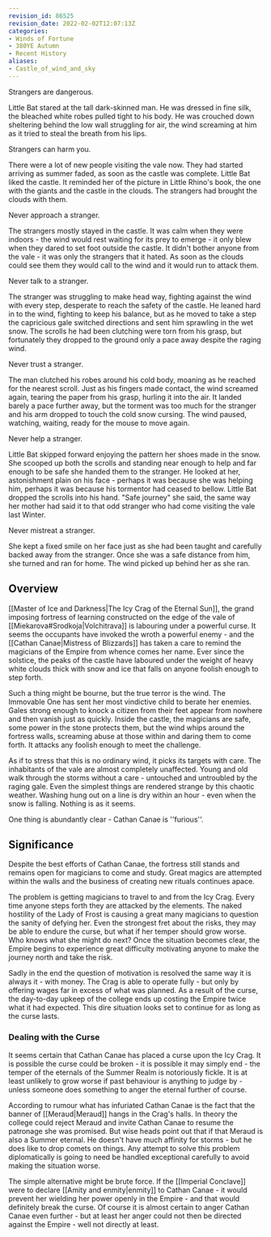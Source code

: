 ```yaml
---
revision_id: 86525
revision_date: 2022-02-02T12:07:13Z
categories:
- Winds of Fortune
- 380YE Autumn
- Recent History
aliases:
- Castle_of_wind_and_sky
---
```



Strangers are dangerous.

Little Bat stared at the tall dark-skinned man. He was dressed in fine silk, the bleached white robes pulled tight to his body. He was crouched down sheltering behind the low wall struggling for air, the wind screaming at him as it tried to steal the breath from his lips.

Strangers can harm you.

There were a lot of new people visiting the vale now. They had started arriving as summer faded, as soon as the castle was complete. Little Bat liked the castle. It reminded her of the picture in Little Rhino's book, the one with the giants and the castle in the clouds. The strangers had brought the clouds with them.

Never approach a stranger.

The strangers mostly stayed in the castle. It was calm when they were indoors - the wind would rest waiting for its prey to emerge - it only blew when they dared to set foot outside the castle. It didn't bother anyone from the vale - it was only the strangers that it hated. As soon as the clouds could see them they would call to the wind and it would run to attack them. 

Never talk to a stranger.

The stranger was struggling to make head way, fighting against the wind with every step, desperate to reach the safety of the castle. He leaned hard in to the wind, fighting to keep his balance, but as he moved to take a step the capricious gale switched directions and sent him sprawling in the wet snow. The scrolls he had been clutching were torn from his grasp, but fortunately they dropped to the ground only a pace away despite the raging wind.

Never trust a stranger.

The man clutched his robes around his cold body, moaning as he reached for the nearest scroll. Just as his fingers made contact, the wind screamed again, tearing the paper from his grasp, hurling it into the air. It landed barely a pace further away, but the torment was too much for the stranger and his arm dropped to touch the cold snow cursing. The wind paused, watching, waiting, ready for the mouse to move again.

Never help a stranger.

Little Bat skipped forward enjoying the pattern her shoes made in the snow. She scooped up both the scrolls and standing near enough to help and far enough to be safe she handed them to the stranger. He looked at her, astonishment plain on his face - perhaps it was because she was helping him, perhaps it was because his tormentor had ceased to bellow. Little Bat dropped the scrolls into his hand. "Safe journey" she said, the same way her mother had said it to that odd stranger who had come visiting the vale last Winter.

Never mistreat a stranger.

She kept a fixed smile on her face just as she had been taught and carefully backed away from the stranger. Once she was a safe distance from him, she turned and ran for home. The wind picked up behind her as she ran.


## Overview
[[Master of Ice and Darkness|The Icy Crag of the Eternal Sun]], the grand imposing fortress of learning constructed on the edge of the vale of [[Miekarova#Srodkoja|Volchitrava]] is labouring under a powerful curse. It seems the occupants have invoked the wroth a powerful enemy - and the [[Cathan Canae|Mistress of Blizzards]] has taken a care to remind the magicians of the Empire from whence comes her name. Ever since the solstice, the peaks of the castle have laboured under the weight of heavy white clouds thick with snow and ice that falls on anyone foolish enough to step forth.

Such a thing might be bourne, but the true terror is the wind. The Immovable One has sent her most vindictive child to berate her enemies. Gales strong enough to knock a citizen from their feet appear from nowhere and then vanish just as quickly. Inside the castle, the magicians are safe, some power in the stone protects them, but the wind whips around the fortress walls, screaming abuse at those within and daring them to come forth. It attacks any foolish enough to meet the challenge.

As if to stress that this is no ordinary wind, it picks its targets with care. The inhabitants of the vale are almost completely unaffected. Young and old walk through the storms without a care - untouched and untroubled by the raging gale. Even the simplest things are rendered strange by this chaotic weather. Washing hung out on a line is dry within an hour - even when the snow is falling. Nothing is as it seems.

One thing is abundantly clear - Cathan Canae is ''furious''.

## Significance
Despite the best efforts of Cathan Canae, the fortress still stands and remains open for magicians to come and study. Great magics are attempted within the walls and the business of creating new rituals continues apace.

The problem is getting magicians to travel to and from the Icy Crag. Every time anyone steps forth they are attacked by the elements. The naked hostility of the Lady of Frost is causing a great many magicians to question the sanity of defying her. Even the strongest fret about the risks, they may be able to endure the curse, but what if her temper should grow worse. Who knows what she might do next? Once the situation becomes clear, the Empire begins to experience great difficulty motivating anyone to make the journey north and take the risk.

Sadly in the end the question of motivation is resolved the same way it is always it - with money. The Crag is able to operate fully - but only by offering wages far in excess of what was planned. As a result of the curse, the day-to-day upkeep of the college ends up costing the Empire twice what it had expected. This dire situation looks set to continue for as long as the curse lasts.

### Dealing with the Curse
It seems certain that Cathan Canae has placed a curse upon the Icy Crag. It is possible the curse could be broken - it is possible it may simply end - the temper of the eternals of the Summer Realm is notoriously fickle. It is at least unlikely to grow worse if past behaviour is anything to judge by - unless someone does something to anger the eternal further of course.

According to rumour what has infuriated Cathan Canae is the fact that the banner of [[Meraud|Meraud]] hangs in the Crag's halls. In theory the college could reject Meraud and invite Cathan Canae to resume the patronage she was promised. But wise heads point out that if that Meraud is also a Summer eternal. He doesn't have much affinity for storms - but he does like to drop comets on things. Any attempt to solve this problem diplomatically is going to need be handled exceptional carefully to avoid making the situation worse.

The simple alternative might be brute force. If the [[Imperial Conclave]] were to declare [[Amity and enmity|enmity]] to Cathan Canae - it would prevent her wielding her power openly in the Empire - and that would definitely break the curse. Of course it is almost certain to anger Cathan Canae even further - but at least her anger could not then be directed against the Empire - well not directly at least.